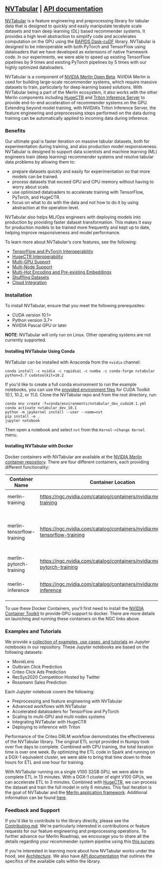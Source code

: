 ## [NVTabular](https://github.com/NVIDIA/NVTabular) | [API documentation](https://nvidia.github.io/NVTabular/main/Introduction.html)

[NVTabular](https://github.com/NVIDIA/NVTabular) is a feature engineering and preprocessing library for tabular data that is designed to quickly and easily manipulate terabyte scale datasets and train deep learning (DL) based recommender systems. It provides a high level abstraction to simplify code and accelerates computation on the GPU using the [RAPIDS Dask-cuDF](https://github.com/rapidsai/cudf/tree/main/python/dask_cudf) library. NVTabular is designed to be interoperable with both PyTorch and TensorFlow using dataloaders that we have developed as extensions of native framework code. In our experiments, we were able to speed up existing TensorFlow pipelines by 9 times and existing PyTorch pipelines by 5 times with our highly optimized dataloaders.

NVTabular is a component of [NVIDIA Merlin Open Beta](https://developer.nvidia.com/nvidia-merlin). NVIDIA Merlin is used for building large-scale recommender systems, which require massive datasets to train, particularly for deep learning based solutions. With NVTabular being a part of the Merlin ecosystem, it also works with the other Merlin components including [HugeCTR](https://github.com/NVIDIA/HugeCTR) and [Triton Inference Server](https://github.com/NVIDIA/tensorrt-inference-server) to provide end-to-end acceleration of recommender systems on the GPU. Extending beyond model training, with NVIDIA’s Triton Inference Server, the feature engineering and preprocessing steps performed on the data during training can be automatically applied to incoming data during inference.

### Benefits

Our ultimate goal is faster iteration on massive tabular datasets, both for experimentation during training, and also production model responsiveness. NVTabular is designed to support data scientists and machine learning (ML) engineers train (deep learning) recommender systems and resolve tabular data problems by allowing them to:

* prepare datasets quickly and easily for experimentation so that more models can be trained.
* process datasets that exceed GPU and CPU memory without having to worry about scale.
* use optimized dataloaders to accelerate training with TensorFlow, PyTorch, and HugeCTR.
* focus on what to do with the data and not how to do it by using abstraction at the operation level.

NVTabular also helps ML/Ops engineers with deploying models into production by providing faster dataset transformation. This makes it easy for production models to be trained more frequently and kept up to date, helping improve responsiveness and model performance.

To learn more about NVTabular's core features, see the following:
* [TensorFlow and PyTorch Interoperability](docs/source/core_features.md#tensorflow-and-pytorch-interoperability)
* [HugeCTR Interoperability](docs/source/core_features.md#hugectr-interoperability)
* [Multi-GPU Support](docs/source/core_features.md#multi-gpu-support)
* [Multi-Node Support](docs/source/core_features.md#multi-node-support)
* [Multi-Hot Encoding and Pre-existing Embeddings](docs/source/core_features.md#multi-hot-encoding-and-pre-existing-embeddings)
* [Shuffling Datasets](docs/source/core_features.md#shuffling-datasets)
* [Cloud Integration](docs/source/core_features.md#cloud-integration)

### Installation

To install NVTabular, ensure that you meet the following prerequisites:
* CUDA version 10.1+
* Python version 3.7+
* NVIDIA Pascal GPU or later

**NOTE**: NVTabular will only run on Linux. Other operating systems are not currently supported.

#### Installing NVTabular Using Conda

NVTabular can be installed with Anaconda from the ```nvidia``` channel:

```
conda install -c nvidia -c rapidsai -c numba -c conda-forge nvtabular python=3.7 cudatoolkit=10.2
```

If you'd like to create a full conda environment to run the example notebooks, you can use the [provided environment files](https://github.com/NVIDIA/NVTabular/tree/main/conda/environments) for CUDA Toolkit 10.1, 10.2, or 11.0. Clone the NVTabular repo and from the root directory, run:

```
conda env create -f=conda/environments/nvtabular_dev_cuda10.1.yml
conda activate nvtabular_dev_10.1
python -m ipykernel install --user --name=nvt
pip install -e .
jupyter notebook
```
Then open a notebook and select `nvt` from the `Kernel->Change Kernel` menu.

#### Installing NVTabular with Docker

Docker containers with NVTabular are available at the [NVIDIA Merlin container repository](https://ngc.nvidia.com/containers/merlin). There are four different containers, each providing different functionality:


| Container Name             | Container Location | Functionality |
| -------------------------- | ------------------ | ------------- |
| merlin-training            | https://ngc.nvidia.com/catalog/containers/nvidia:merlin:merlin-training            | NVTabular and HugeCTR                                         |
| merlin-tensorflow-training | https://ngc.nvidia.com/catalog/containers/nvidia:merlin:merlin-tensorflow-training | NVTabular, TensorFlow and HugeCTR Tensorflow Embedding plugin |
| merlin-pytorch-training    | https://ngc.nvidia.com/catalog/containers/nvidia:merlin:merlin-pytorch-training    | NVTabular and PyTorch                                         |
| merlin-inference           | https://ngc.nvidia.com/catalog/containers/nvidia:merlin:merlin-inference           | NVTabular, HugeCTR and Triton Inference                       |

To use these Docker Containers, you'll first need to install the [NVIDIA Container Toolkit](https://github.com/NVIDIA/nvidia-docker) to provide GPU support to docker.
There are more details on launching and running these containers on the NGC links above.

### Examples and Tutorials

We provide a [collection of examples, use cases, and tutorials](https://github.com/NVIDIA/NVTabular/tree/main/examples) as Jupyter notebooks in our repository. These Jupyter notebooks are based on the following datasets:

- MovieLens
- Outbrain Click Prediction
- Criteo Click Ads Prediction
- RecSys2020 Competition Hosted by Twitter
- Rossmann Sales Prediction

Each Jupyter notebook covers the following:

- Preprocessing and feature engineering with NVTabular
- Advanced workflows with NVTabular
- Accelerated dataloaders for TensorFlow and PyTorch
- Scaling to multi-GPU and multi nodes systems
- Integrating NVTabular with HugeCTR
- Deploying to inference with Triton

Performance of the Criteo DRLM workflow demonstrates the effectiveness of the NVTabular library. The original ETL script provided in Numpy took over five days to complete. Combined with CPU training, the total iteration time is over one week. By optimizing the ETL code in Spark and running on a DGX-1 equivalent cluster, we were able to bring that time down to three hours for ETL and one hour for training.

With NVTabular running on a single V100 32GB GPU, we were able to complete ETL in 13 minutes. With a DGX-1 cluster of eight V100 GPUs, we can accelerate ETL to 3 minutes. Combined with [HugeCTR](http://www.github.com/NVIDIA/HugeCTR/), we can process the dataset and train the full model in only 6 minutes. This fast iteration is the goal of NVTabular and the [Merlin application framework](https://developer.nvidia.com/nvidia-merlin). Additional information can be found [here](https://github.com/NVIDIA/NVTabular/tree/main/examples).

### Feedback and Support

If you'd like to contribute to the library directly, please see the [Contributing.md](https://github.com/NVIDIA/NVTabular/blob/main/CONTRIBUTING.md). We're particularly interested in contributions or feature requests for our feature engineering and preprocessing operations. To further advance our Merlin Roadmap, we encourage you to share all the details regarding your recommender system pipeline using this [this survey](https://developer.nvidia.com/merlin-devzone-survey).

If you're interested in learning more about how NVTabular works under the hood, see
[Architecture](./docs/source/resources/architecture.md). We also have [API documentation](https://nvidia.github.io/NVTabular/main/resources/api/index.html) that outlines the specifics of the available calls within the library.
